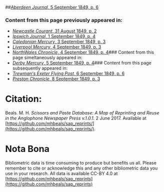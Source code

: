 ##[*Aberdeen Journal*, 5 September 1849, p. 6](https://mhbeals.github.io/sap_html/Aberdeen-Journal/Aberdeen-Journal-5-September-1849-p-6)

### Content from this page previously appeared in:
+ [*Newcastle Courant*, 31 August 1849, p. 2](https://mhbeals.github.io/sap_html/Newcastle-Courant/Newcastle-Courant-31-August-1849-p-2)
+ [*Ipswich Journal*, 1 September 1849, p. 4](https://mhbeals.github.io/sap_html/Ipswich-Journal/Ipswich-Journal-1-September-1849-p-4)
+ [*Caledonian Mercury*, 3 September 1849, p. 3](https://mhbeals.github.io/sap_html/Caledonian-Mercury/Caledonian-Mercury-3-September-1849-p-3)
+ [*Liverpool Mercury*, 4 September 1849, p. 3](https://mhbeals.github.io/sap_html/Liverpool-Mercury/Liverpool-Mercury-4-September-1849-p-3)
+ [*NorthWales Chronicle*, 4 September 1849, p. 4](https://mhbeals.github.io/sap_html/NorthWales-Chronicle/NorthWales-Chronicle-4-September-1849-p-4)### Content from this page simeltaneously appeared in:
+ [*Derby Mercury*, 5 September 1849, p. 4](https://mhbeals.github.io/sap_html/Derby-Mercury/Derby-Mercury-5-September-1849-p-4)### Content from this page subsequently appeared in:
+ [*Trewman's Exeter Flying Post*, 6 September 1849, p. 6](https://mhbeals.github.io/sap_html/Trewman's-Exeter-Flying-Post/Trewman's-Exeter-Flying-Post-6-September-1849-p-6)
+ [*Preston Chronicle*, 8 September 1849, p. 3](https://mhbeals.github.io/sap_html/Preston-Chronicle/Preston-Chronicle-8-September-1849-p-3)
                    
# Citation: 

Beals. M. H. *Scissors and Paste Database: A Map of Reprinting and Reuse in the Anglophone Newspaper Press v.1.0.1.* 2 June 2017. Available at [https://github.com/mhbeals/sap_reprints/](https://github.com/mhbeals/sap_reprints/). 
                    
# Nota Bona

Bibliometric data is time consuming to produce but benefits us all. Please remember to cite or acknowledge this and any other bibliometric data you use in your research. All data is available CC-BY 4.0 at [https://github.com/mhbeals/sap_reprints](https://github.com/mhbeals/sap_reprints)